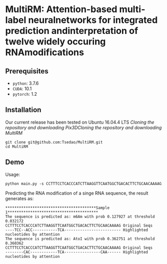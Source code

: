 # MultiRM: Attention-based multi-label neuralnetworks for integrated prediction andinterpretation of twelve widely occuring RNAmodifications

## Prerequisites
* `python`: 3.7.6
* `CUDA`: 10.1
* `pytorch`: 1.2
## Installation
Our current release has been tested on Ubuntu 16.04.4 LTS
*Cloning the repository and downloading Pix3DCloning the repository and downloading MultiRM*
```
git clone git@github.com:Tsedao/MultiRM.git
cd MultiRM
```

## Demo
Usage:
```
python main.py -s CCTTTCCTCACCCATCTTAAGGTTCAATGGCTGACACTTCTGCAACAAAAG
```
Predicting the RNA modification of a singe RNA sequence, the result generates as:
```
****************************************Sample 1****************************************
The sequence is predicted as: m6Am with prob 0.127927 at threshold 0.032172
CCTTTCCTCACCCATCTTAAGGTTCAATGGCTGACACTTCTGCAACAAAAG Original Seqs
----TCC--ACC-----------TCA------------------------- Highlighted nucleotides by attention
The sequence is predicted as: AtoI with prob 0.362751 at threshold 0.360362
CCTTTCCTCACCCATCTTAAGGTTCAATGGCTGACACTTCTGCAACAAAAG Original Seqs
--------CAC------------TCA----------------CAA------ Highlighted nucleotides by attention

```
